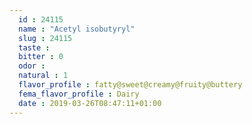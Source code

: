 ```yaml
---
  id : 24115
  name : "Acetyl isobutyryl"
  slug : 24115
  taste : 
  bitter : 0
  odor : 
  natural : 1
  flavor_profile : fatty@sweet@creamy@fruity@buttery
  fema_flavor_profile : Dairy
  date : 2019-03-26T08:47:11+01:00
---
```



